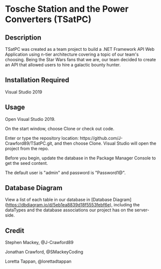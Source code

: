 # Tosche Station and the Power Converters (TSatPC)

## Description
TSatPC was created as a team project to build a .NET Framework API Web Application using n-tier architecture covering a topic of our team's choosing. Being the Star Wars fans that we are, our team decided to create an API that allowed users to hire a galactic bounty hunter.</div>

## Installation Required
Visual Studio 2019

## Usage
<div>
  <p>Open Visual Studio 2019.</p>
  <p>On the start window, choose Clone or check out code.</p>
  <p>Enter or type the repository location: https://github.com/J-Crawford89/TSatPC.git, and then choose Clone. Visual Studio will open the project from the repo.</p>
  <p>Before you begin, update the database in the Package Manager Console to get the seed content.</p>
  <p>The default user is "admin" and password is "Password1@".</p>
</div>

## Database Diagram
View a list of each table in our database in [Database Diagram] (https://dbdiagram.io/d/5eb1ea8839d18f5553febf6e), including the dataTypes and the database associations our project has on the server-side.

## Credit
<div>
  <p>Stephen Mackey, @J-Crawford89</p>
  <p>Jonathan Crawford, @SMackeyCoding</p>
  <p>Loretta Tappan, @lorettadtappan</p>
</div>
